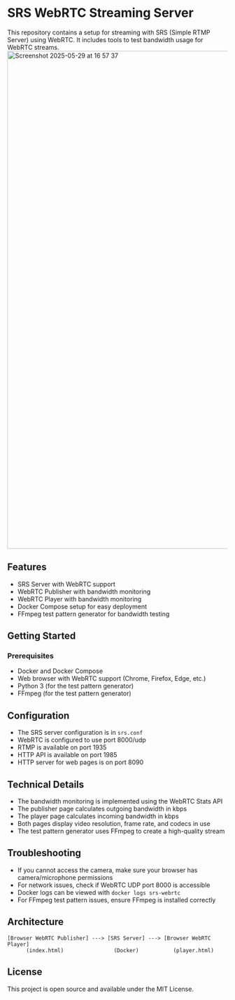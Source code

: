 # SRS WebRTC Streaming Server

This repository contains a setup for streaming with SRS (Simple RTMP Server) using WebRTC. It includes tools to test bandwidth usage for WebRTC streams.
<img width="1135" alt="Screenshot 2025-05-29 at 16 57 37" src="https://github.com/user-attachments/assets/854362d5-4414-422c-b31a-f8670371f6a7" />


## Features

- SRS Server with WebRTC support
- WebRTC Publisher with bandwidth monitoring
- WebRTC Player with bandwidth monitoring
- Docker Compose setup for easy deployment
- FFmpeg test pattern generator for bandwidth testing

## Getting Started

### Prerequisites

- Docker and Docker Compose
- Web browser with WebRTC support (Chrome, Firefox, Edge, etc.)
- Python 3 (for the test pattern generator)
- FFmpeg (for the test pattern generator)

## Configuration

- The SRS server configuration is in `srs.conf`
- WebRTC is configured to use port 8000/udp
- RTMP is available on port 1935
- HTTP API is available on port 1985
- HTTP server for web pages is on port 8090

## Technical Details

- The bandwidth monitoring is implemented using the WebRTC Stats API
- The publisher page calculates outgoing bandwidth in kbps
- The player page calculates incoming bandwidth in kbps
- Both pages display video resolution, frame rate, and codecs in use
- The test pattern generator uses FFmpeg to create a high-quality stream

## Troubleshooting

- If you cannot access the camera, make sure your browser has camera/microphone permissions
- For network issues, check if WebRTC UDP port 8000 is accessible
- Docker logs can be viewed with `docker logs srs-webrtc`
- For FFmpeg test pattern issues, ensure FFmpeg is installed correctly

## Architecture

```
[Browser WebRTC Publisher] ---> [SRS Server] ---> [Browser WebRTC Player]
      (index.html)                (Docker)           (player.html)
```

## License

This project is open source and available under the MIT License.
